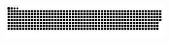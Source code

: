![Snake animation](https://github.com/iamsarvagyaa/iamsarvagyaa/blob/output/github-contribution-grid-snake-game.svg)
